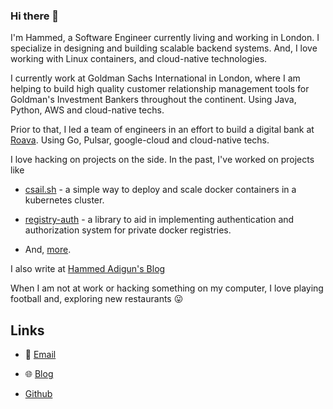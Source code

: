 ### Hi there 👋

I'm Hammed, a Software Engineer currently living and working in London. I specialize in designing and building scalable backend systems. And, I love working with Linux containers, and cloud-native technologies.

I currently work at Goldman Sachs International in London, where I am helping to build high quality customer relationship management tools for Goldman's Investment Bankers throughout the continent. Using Java, Python, AWS and cloud-native techs.

Prior to that, I led a team of engineers in an effort to build a digital bank at [Roava](https://www.linkedin.com/company/roava). Using Go, Pulsar, google-cloud and cloud-native techs. 

I love hacking on projects on the side. In the past, I've worked on projects like 
* [csail.sh](https://www.github.com/adigunhammedolalekan/csail.sh) - a simple way to deploy and scale docker containers in a kubernetes cluster. 
* [registry-auth](https://github.com/adigunhammedolalekan/registry-auth) - a library to aid in implementing authentication and authorization system for private docker registries.

* And, [more](https://github.com/adigunhammedolalekan?tab=repositories).

I also write at [Hammed Adigun's Blog](https://lekan.wtf)

When I am not at work or hacking something on my computer, I love playing football and, exploring new restaurants :stuck_out_tongue:

## Links
* :email: [Email](adigunhammed.lekan@gmail.com)

* :globe_with_meridians: [Blog](https://lekan.wtf)

* [Github](https://github.com/adigunhammedolalekan)

<!--
**adigunhammedolalekan/adigunhammedolalekan** is a ✨ _special_ ✨ repository because its `README.md` (this file) appears on your GitHub profile.

Here are some ideas to get you started:

- 🔭 I’m currently working on ...
- 🌱 I’m currently learning ...
- 👯 I’m looking to collaborate on ...
- 🤔 I’m looking for help with ...
- 💬 Ask me about ...
- 📫 How to reach me: ...
- 😄 Pronouns: ...
- ⚡ Fun fact: ...
-->
